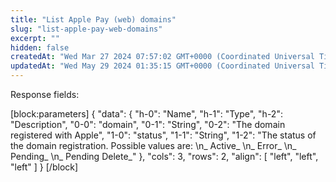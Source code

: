 ```yaml
---
title: "List Apple Pay (web) domains"
slug: "list-apple-pay-web-domains"
excerpt: ""
hidden: false
createdAt: "Wed Mar 27 2024 07:57:02 GMT+0000 (Coordinated Universal Time)"
updatedAt: "Wed May 29 2024 01:35:15 GMT+0000 (Coordinated Universal Time)"
---
```

Response fields:

[block:parameters]
{
  "data": {
    "h-0": "Name",
    "h-1": "Type",
    "h-2": "Description",
    "0-0": "domain",
    "0-1": "String",
    "0-2": "The domain registered with Apple",
    "1-0": "status",
    "1-1": "String",
    "1-2": "The status of the domain registration. Possible values are:  \n_ Active_  \n_ Error_  \n_ Pending_  \n_ Pending Delete_"
  },
  "cols": 3,
  "rows": 2,
  "align": [
    "left",
    "left",
    "left"
  ]
}
[/block]
